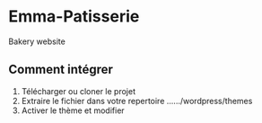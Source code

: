 # Emma-Patisserie
Bakery website

## Comment intégrer

1. Télécharger ou cloner le projet
2. Extraire le fichier dans votre repertoire ....../wordpress/themes
3. Activer le thème et modifier
